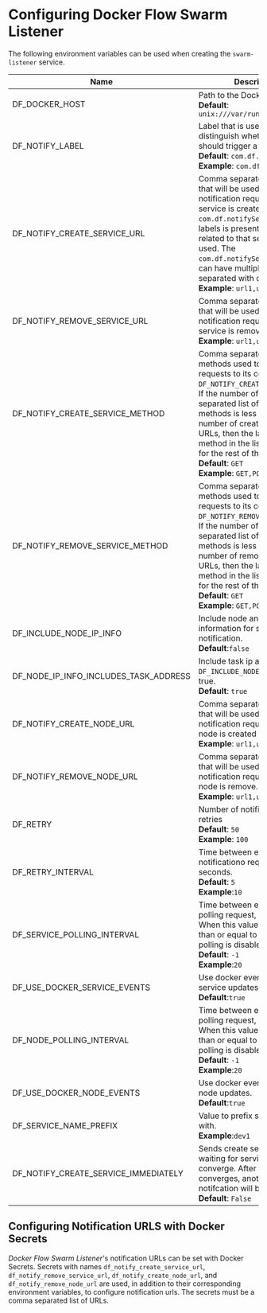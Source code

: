 # Configuring Docker Flow Swarm Listener

The following environment variables can be used when creating the `swarm-listener` service.

|Name               |Description                                                                    |
|-------------------|-------------------------------------------------------------------------------|
|DF_DOCKER_HOST     |Path to the Docker socket<br>**Default**: `unix:///var/run/docker.sock`            |
|DF_NOTIFY_LABEL    |Label that is used to distinguish whether a service should trigger a notification<br>**Default**: `com.df.notify`<br>**Example**: `com.df.notifyDev`|
|DF_NOTIFY_CREATE_SERVICE_URL|Comma separated list of URLs that will be used to send notification requests when a service is created. If `com.df.notifyService` service labels is present, only URLs related to that service will be used. The `com.df.notifyService` label can have multiple values separated with comma (`,`).<br>**Example**: `url1,url2`|
|DF_NOTIFY_REMOVE_SERVICE_URL|Comma separated list of URLs that will be used to send notification requests when a service is removed.<br>**Example**: `url1,url2`|
|DF_NOTIFY_CREATE_SERVICE_METHOD|Comma separated list of HTTP methods used to send requests to its corresponding `DF_NOTIFY_CREATE_SERVICE_URL`. If the number of comma separated list of HTTP methods is less than the number of create service URLs, then the last HTTP method in the list will be used for the rest of the services.<br>**Default**: `GET` <br>**Example**: `GET,POST`|
|DF_NOTIFY_REMOVE_SERVICE_METHOD|Comma separated list of HTTP methods used to send requests to its corresponding `DF_NOTIFY_REMOVE_SERVICE_URL`. If the number of comma separated list of HTTP methods is less than the number of remove service URLs, then the last HTTP method in the list will be used for the rest of the services<br>**Default**: `GET` <br>**Example**: `GET,POST`|
|DF_INCLUDE_NODE_IP_INFO|Include node and ip information for service in notification.<br>**Default**:`false`|
|DF_NODE_IP_INFO_INCLUDES_TASK_ADDRESS|Include task ip address when `DF_INCLUDE_NODE_IP_INFO` is true.<br>**Default**: `true`|
|DF_NOTIFY_CREATE_NODE_URL |Comma separated list of URLs that will be used to send notification requests when a node is created or updated.<br>**Example**: `url1,url2`|
|DF_NOTIFY_REMOVE_NODE_URL |Comma separated list of URLs that will be used to send notification requests when a node is remove.<br>**Example**: `url1,url2`|
|DF_RETRY           |Number of notification request retries<br>**Default**: `50`<br>**Example**: `100`|
|DF_RETRY_INTERVAL  |Time between each notificationo request retry, in seconds.<br>**Default**: `5`<br>**Example**:`10`|
|DF_SERVICE_POLLING_INTERVAL |Time between each service polling request, in seconds. When this value is set less than or equal to zero, service polling is disabled.<br>**Default**: `-1`<br>**Example**:`20`|
|DF_USE_DOCKER_SERVICE_EVENTS|Use docker events api to get service updates.<br>**Default**:`true`|
|DF_NODE_POLLING_INTERVAL |Time between each node polling request, in seconds. When this value is set less than or equal to zero, node polling is disabled.<br>**Default**: `-1`<br>**Example**:`20`|
|DF_USE_DOCKER_NODE_EVENTS|Use docker events api to get node updates.<br>**Default**:`true`|
|DF_SERVICE_NAME_PREFIX|Value to prefix service names with.<br>**Example**:`dev1`|
|DF_NOTIFY_CREATE_SERVICE_IMMEDIATELY|Sends create service without waiting for service to converge. After the service converges, another create notifcation will be sent out.<br>**Default**: `False`|

## Configuring Notification URLS with Docker Secrets

*Docker Flow Swarm Listener*'s notification URLs can be set with Docker Secrets. Secrets with names `df_notify_create_service_url`,
`df_notify_remove_service_url`, `df_notify_create_node_url`, and `df_notify_remove_node_url` are used, in addition to their
corresponding environment variables, to configure notification urls. The secrets must be a comma separated list of URLs.
